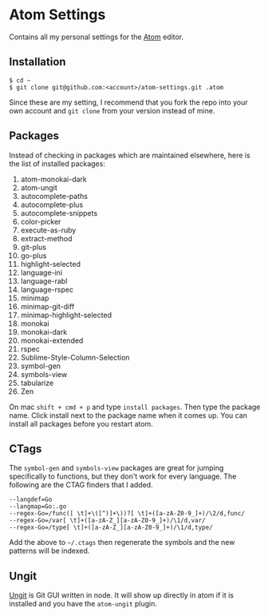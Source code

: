 Atom Settings
=============



Contains all my personal settings for the [Atom](http://atom.io) editor.

Installation
------------

```
$ cd ~
$ git clone git@github.com:<account>/atom-settings.git .atom
```

Since these are my setting, I recommend that you fork the repo into your own account and `git clone` from your version instead of mine.

Packages
--------

Instead of checking in packages which are maintained elsewhere, here is the list of installed packages:

1. atom-monokai-dark
1. atom-ungit
1. autocomplete-paths
1. autocomplete-plus
1. autocomplete-snippets
1. color-picker
1. execute-as-ruby
1. extract-method
1. git-plus
1. go-plus
1. highlight-selected
1. language-ini
1. language-rabl
1. language-rspec
1. minimap
1. minimap-git-diff
1. minimap-highlight-selected
1. monokai
1. monokai-dark
1. monokai-extended
1. rspec
1. Sublime-Style-Column-Selection
1. symbol-gen
1. symbols-view
1. tabularize
1. Zen

On mac `shift + cmd + p` and type `install packages`.  Then type the package name.  Click install next to the package name when it comes up.  You can install all packages before you restart atom.

CTags
-----

The `symbol-gen` and `symbols-view` packages are great for jumping specifically to functions, but they don't work for every language.  The following are the CTAG finders that I added.

```
--langdef=Go
--langmap=Go:.go
--regex-Go=/func([ \t]+\([^)]+\))?[ \t]+([a-zA-Z0-9_]+)/\2/d,func/
--regex-Go=/var[ \t]+([a-zA-Z_][a-zA-Z0-9_]+)/\1/d,var/
--regex-Go=/type[ \t]+([a-zA-Z_][a-zA-Z0-9_]+)/\1/d,type/
```

Add the above to `~/.ctags` then regenerate the symbols and the new patterns will be indexed.

Ungit
-----

[Ungit](https://github.com/FredrikNoren/ungit) is Git GUI written in node.  It will show up directly in atom if it is installed and you have the `atom-ungit` plugin.
